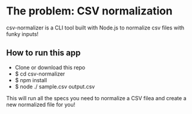 # The problem: CSV normalization
csv-normalizer is a CLI tool built with Node.js to normalize csv files with funky inputs!
## How to run this app 
 * Clone or download this repo
 * $ cd csv-normalizer
 * $ npm install
 * $ node ./ sample.csv output.csv 

  This will run all the specs you need to normalize a CSV filea and create a new normalized file for you! 

